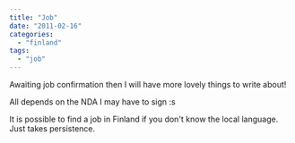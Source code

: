 ```yaml
---
title: "Job"
date: "2011-02-16"
categories: 
  - "finland"
tags: 
  - "job"
---
```


Awaiting job confirmation then I will have more lovely things to write about!

All depends on the NDA I may have to sign :s

It is possible to find a job in Finland if you don't know the local language. Just takes persistence.

